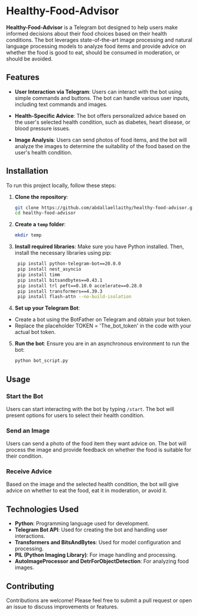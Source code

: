 # Healthy-Food-Advisor

**Healthy-Food-Advisor** is a Telegram bot designed to help users make informed decisions about their food choices based on their health conditions. The bot leverages state-of-the-art image processing and natural language processing models to analyze food items and provide advice on whether the food is good to eat, should be consumed in moderation, or should be avoided.

## Features

- **User Interaction via Telegram**: Users can interact with the bot using simple commands and buttons. The bot can handle various user inputs, including text commands and images.
  
- **Health-Specific Advice**: The bot offers personalized advice based on the user's selected health condition, such as diabetes, heart disease, or blood pressure issues.

- **Image Analysis**: Users can send photos of food items, and the bot will analyze the images to determine the suitability of the food based on the user's health condition.

## Installation

To run this project locally, follow these steps:

1. **Clone the repository**:
   ```bash
   git clone https://github.com/abdallaellaithy/healthy-food-advisor.git
   cd healthy-food-advisor
   ```
2. **Create a `temp` folder**:
   ```bash
   mkdir temp
   ```
4. **Install required libraries**:
   Make sure you have Python installed. Then, install the necessary libraries using pip:
   ```bash
    pip install python-telegram-bot==20.0.0
    pip install nest_asyncio
    pip install timm
    pip install bitsandbytes==0.43.1
    pip install trl peft==0.10.0 accelerate==0.28.0
    pip install transformers==4.39.3
    pip install flash-attn --no-build-isolation
   ```
5. **Set up your Telegram Bot**:
  * Create a bot using the BotFather on Telegram and obtain your bot token.
  * Replace the placeholder TOKEN = 'The_bot_token' in the code with your actual bot token.
5. **Run the bot**:
    Ensure you are in an asynchronous environment to run the bot:
   ```bash
   python bot_script.py
   ```
## Usage

### Start the Bot
Users can start interacting with the bot by typing `/start`. The bot will present options for users to select their health condition.

### Send an Image
Users can send a photo of the food item they want advice on. The bot will process the image and provide feedback on whether the food is suitable for their condition.

### Receive Advice
Based on the image and the selected health condition, the bot will give advice on whether to eat the food, eat it in moderation, or avoid it.

## Technologies Used

- **Python**: Programming language used for development.
- **Telegram Bot API**: Used for creating the bot and handling user interactions.
- **Transformers and BitsAndBytes**: Used for model configuration and processing.
- **PIL (Python Imaging Library)**: For image handling and processing.
- **AutoImageProcessor and DetrForObjectDetection**: For analyzing food images.

## Contributing

Contributions are welcome! Please feel free to submit a pull request or open an issue to discuss improvements or features.
